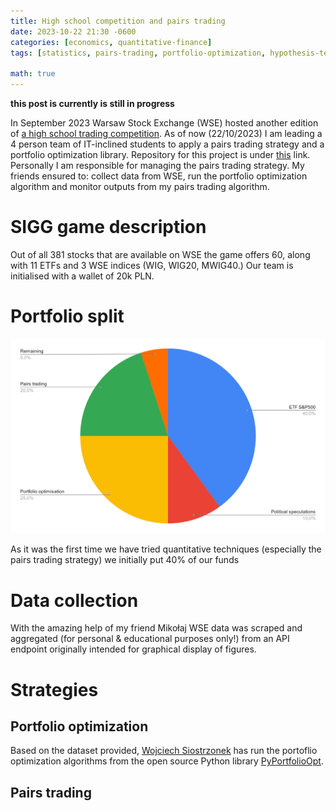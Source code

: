 ```yaml
---
title: High school competition and pairs trading
date: 2023-10-22 21:30 -0600
categories: [economics, quantitative-finance]
tags: [statistics, pairs-trading, portfolio-optimization, hypothesis-testing]

math: true
---
```


**this post is currently is still in progress**

In September 2023 Warsaw Stock Exchange (WSE) hosted another edition of [a high school trading competition](https://sigg.gpw.pl/). As of now (22/10/2023) I am leading a 4 person team of IT-inclined students to apply a pairs trading strategy and a portfolio optimization library. Repository for this project is under [this](https://github.com/gournge/siggRL) link. Personally I am responsible for managing the pairs trading strategy. My friends ensured to: collect data from WSE, run the portfolio optimization algorithm and monitor outputs from my pairs trading algorithm.

# SIGG game description 

Out of all 381 stocks that are available on WSE the game offers 60, along with 11 ETFs and 3 WSE indices (WIG, WIG20, MWIG40.) Our team is initialised with a wallet of 20k PLN. 

# Portfolio split

![portoflio chart split](/assets/img/sigg%20portfolio.svg)

As it was the first time we have tried quantitative techniques (especially the pairs trading strategy) we initially put 40% of our funds  

# Data collection

With the amazing help of my friend Mikołaj WSE data was scraped and aggregated (for personal & educational purposes only!) from an API endpoint originally intended for graphical display of figures. 

# Strategies

## Portfolio optimization 

Based on the dataset provided, [Wojciech Siostrzonek](https://github.com/wotorr3s) has run the portoflio optimization algorithms from the open source Python library [PyPortfolioOpt](https://github.com/robertmartin8/PyPortfolioOpt).

## Pairs trading 

